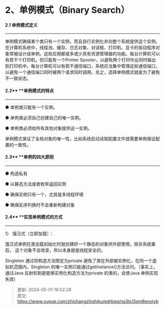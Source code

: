 # 2、单例模式（Binary Search）

#### **2.1 单例模式定义**
****

单例模式确保某个类只有一个实例，而且自行实例化并向整个系统提供这个实例。在计算机系统中，线程池、缓存、日志对象、对话框、打印机、显卡的驱动程序对象常被设计成单例。这些应用都或多或少具有资源管理器的功能。每台计算机可以有若干个打印机，但只能有一个Printer Spooler，以避免两个打印作业同时输出到打印机中。每台计算机可以有若干通信端口，系统应当集中管理这些通信端口，以避免一个通信端口同时被两个请求同时调用。总之，选择单例模式就是为了避免不一致状态。

#### **2.2**** ****单例模式的特点**
****

● 单例类只能有一个实例。



● 单例类必须自己创建自己的唯一实例。



● 单例类必须给所有其他对象提供这一实例。

  




单例模式保证了全局对象的唯一性，比如系统启动读取配置文件就需要单例保证配置的一致性。

#### **2.3**** ****单例的四大原则**
****

● 构造私有



● 以静态方法或者枚举返回实例



● 确保实例只有一个，尤其是多线程环境



● 确保反序列换时不会重新构建对象

#### **2.4**** ****实现单例模式的方式**
****

1） 饿汉式（立即加载）：



饿汉式单例在类加载初始化时就创建好一个静态的对象供外部使用，除非系统重启， 这个对象不会改变，所以本身就是线程安全的。

Singleton 通过将构造方法限定为private 避免了类在外部被实例化，在同一个虚拟机范围内，Singleton 的唯一实例只能通过getInstance()方法访问。（事实上，通过Java 反射机制是能够实例化构造方法为private 的类的，会使Java 单例实现失效）



> 更新: 2024-05-01 16:52:28  
> 原文: <https://www.yuque.com/zhichangzhishiku/edrbqg/na3tcl3qm8enoiyb>
